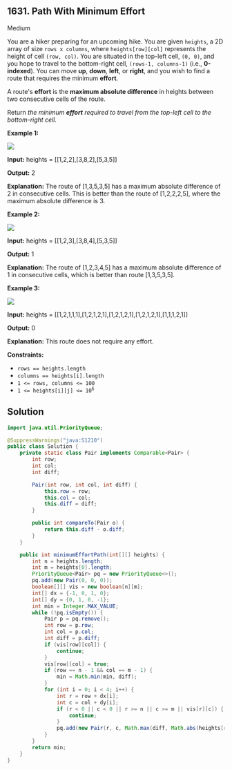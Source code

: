 ## 1631\. Path With Minimum Effort

Medium

You are a hiker preparing for an upcoming hike. You are given `heights`, a 2D array of size `rows x columns`, where `heights[row][col]` represents the height of cell `(row, col)`. You are situated in the top-left cell, `(0, 0)`, and you hope to travel to the bottom-right cell, `(rows-1, columns-1)` (i.e., **0-indexed**). You can move **up**, **down**, **left**, or **right**, and you wish to find a route that requires the minimum **effort**.

A route's **effort** is the **maximum absolute difference** in heights between two consecutive cells of the route.

Return _the minimum **effort** required to travel from the top-left cell to the bottom-right cell._

**Example 1:**

![](https://assets.leetcode.com/uploads/2020/10/04/ex1.png)

**Input:** heights = [[1,2,2],[3,8,2],[5,3,5]]

**Output:** 2

**Explanation:** The route of [1,3,5,3,5] has a maximum absolute difference of 2 in consecutive cells. This is better than the route of [1,2,2,2,5], where the maximum absolute difference is 3.

**Example 2:**

![](https://assets.leetcode.com/uploads/2020/10/04/ex2.png)

**Input:** heights = [[1,2,3],[3,8,4],[5,3,5]]

**Output:** 1

**Explanation:** The route of [1,2,3,4,5] has a maximum absolute difference of 1 in consecutive cells, which is better than route [1,3,5,3,5].

**Example 3:**

![](https://assets.leetcode.com/uploads/2020/10/04/ex3.png)

**Input:** heights = [[1,2,1,1,1],[1,2,1,2,1],[1,2,1,2,1],[1,2,1,2,1],[1,1,1,2,1]]

**Output:** 0

**Explanation:** This route does not require any effort.

**Constraints:**

*   `rows == heights.length`
*   `columns == heights[i].length`
*   `1 <= rows, columns <= 100`
*   <code>1 <= heights[i][j] <= 10<sup>6</sup></code>

## Solution

```java
import java.util.PriorityQueue;

@SuppressWarnings("java:S1210")
public class Solution {
    private static class Pair implements Comparable<Pair> {
        int row;
        int col;
        int diff;

        Pair(int row, int col, int diff) {
            this.row = row;
            this.col = col;
            this.diff = diff;
        }

        public int compareTo(Pair o) {
            return this.diff - o.diff;
        }
    }

    public int minimumEffortPath(int[][] heights) {
        int n = heights.length;
        int m = heights[0].length;
        PriorityQueue<Pair> pq = new PriorityQueue<>();
        pq.add(new Pair(0, 0, 0));
        boolean[][] vis = new boolean[n][m];
        int[] dx = {-1, 0, 1, 0};
        int[] dy = {0, 1, 0, -1};
        int min = Integer.MAX_VALUE;
        while (!pq.isEmpty()) {
            Pair p = pq.remove();
            int row = p.row;
            int col = p.col;
            int diff = p.diff;
            if (vis[row][col]) {
                continue;
            }
            vis[row][col] = true;
            if (row == n - 1 && col == m - 1) {
                min = Math.min(min, diff);
            }
            for (int i = 0; i < 4; i++) {
                int r = row + dx[i];
                int c = col + dy[i];
                if (r < 0 || c < 0 || r >= n || c >= m || vis[r][c]) {
                    continue;
                }
                pq.add(new Pair(r, c, Math.max(diff, Math.abs(heights[r][c] - heights[row][col]))));
            }
        }
        return min;
    }
}
```